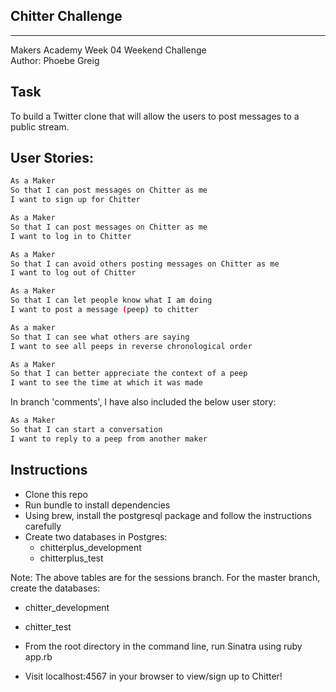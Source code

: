 Chitter Challenge
-------------------
--------------------

Makers Academy Week 04 Weekend Challenge  
Author: Phoebe Greig

Task
------

To build a Twitter clone that will allow the users to post messages to a public stream.

User Stories:
---------------

```sh
As a Maker
So that I can post messages on Chitter as me
I want to sign up for Chitter

As a Maker
So that I can post messages on Chitter as me
I want to log in to Chitter

As a Maker
So that I can avoid others posting messages on Chitter as me
I want to log out of Chitter

As a Maker
So that I can let people know what I am doing  
I want to post a message (peep) to chitter

As a maker
So that I can see what others are saying  
I want to see all peeps in reverse chronological order

As a Maker
So that I can better appreciate the context of a peep
I want to see the time at which it was made
```

In branch 'comments', I have also included the below user story:

```sh
As a Maker
So that I can start a conversation
I want to reply to a peep from another maker
```

Instructions
--------------

* Clone this repo
* Run bundle to install dependencies
* Using brew, install the postgresql package and follow the instructions carefully
* Create two databases in Postgres:  
  * chitterplus_development 
  * chitterplus_test 

Note: The above tables are for the sessions branch. For the master branch, create the databases:  
  * chitter_development 
  * chitter_test 

* From the root directory in the command line, run Sinatra using ruby app.rb 
* Visit localhost:4567 in your browser to view/sign up to Chitter! 
